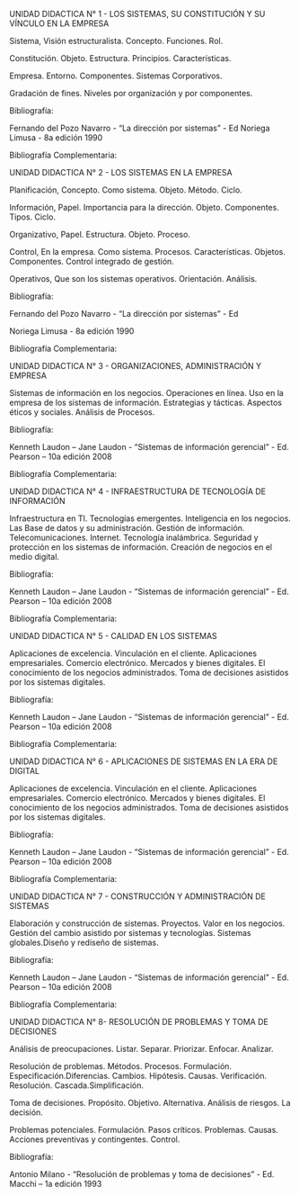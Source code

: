 UNIDAD DIDACTICA N° 1 - LOS SISTEMAS, SU CONSTITUCIÓN Y SU VÍNCULO EN LA EMPRESA

Sistema, Visión estructuralista. Concepto. Funciones. Rol.

Constitución. Objeto. Estructura. Principios. Características.

Empresa. Entorno. Componentes. Sistemas Corporativos.

Gradación de fines. Niveles por organización y por componentes.

Bibliografía:

Fernando del Pozo Navarro - “La dirección por sistemas” - Ed Noriega Limusa - 8a edición 1990

Bibliografía Complementaria:


UNIDAD DIDACTICA N° 2 - LOS SISTEMAS EN LA EMPRESA

Planificación, Concepto. Como sistema. Objeto. Método. Ciclo.

Información, Papel. Importancia para la dirección. Objeto. Componentes. Tipos. Ciclo.

Organizativo, Papel. Estructura. Objeto. Proceso.

Control, En la empresa. Como sistema. Procesos. Características. Objetos. Componentes. Control integrado de gestión.

Operativos, Que son los sistemas operativos. Orientación. Análisis.

Bibliografía:

Fernando del Pozo Navarro - “La dirección por sistemas” - Ed

Noriega Limusa - 8a edición 1990

Bibliografía Complementaria:

UNIDAD DIDACTICA N° 3 - ORGANIZACIONES, ADMINISTRACIÓN Y EMPRESA

Sistemas de información en los negocios. Operaciones en línea. Uso en la empresa de los sistemas de información. Estrategias y tácticas. Aspectos éticos y sociales. Análisis de Procesos.

Bibliografía:

Kenneth Laudon – Jane Laudon - “Sistemas de información gerencial” - Ed. Pearson – 10a edición 2008

Bibliografía Complementaria:

UNIDAD DIDACTICA N° 4 - INFRAESTRUCTURA DE TECNOLOGÍA DE INFORMACIÓN

Infraestructura en TI. Tecnologías emergentes. Inteligencia en los negocios. Las Base de datos y su administración. Gestión de información. Telecomunicaciones. Internet. Tecnología inalámbrica. Seguridad y protección en los sistemas de información. Creación de negocios en el medio digital.

Bibliografía:

Kenneth Laudon – Jane Laudon - “Sistemas de información gerencial” - Ed. Pearson – 10a edición 2008

Bibliografía Complementaria:


UNIDAD DIDACTICA N° 5 - CALIDAD EN LOS SISTEMAS

Aplicaciones de excelencia. Vinculación en el cliente. Aplicaciones empresariales. Comercio electrónico. Mercados y bienes digitales. El conocimiento de los negocios administrados. Toma de decisiones asistidos por los sistemas digitales.

Bibliografía:

Kenneth Laudon – Jane Laudon - “Sistemas de información gerencial” - Ed. Pearson – 10a edición 2008

Bibliografía Complementaria:


UNIDAD DIDACTICA N° 6 - APLICACIONES DE SISTEMAS EN LA ERA DE DIGITAL

Aplicaciones de excelencia. Vinculación en el cliente. Aplicaciones empresariales. Comercio electrónico. Mercados y bienes digitales. El conocimiento de los negocios administrados. Toma de decisiones asistidos por los sistemas digitales.

Bibliografía:

Kenneth Laudon – Jane Laudon - “Sistemas de información gerencial” - Ed. Pearson – 10a edición 2008

Bibliografía Complementaria:

UNIDAD DIDACTICA N° 7 - CONSTRUCCIÓN Y ADMINISTRACIÓN DE SISTEMAS

Elaboración y construcción de sistemas. Proyectos. Valor en los negocios. Gestión del cambio asistido por sistemas y tecnologías. Sistemas globales.Diseño y rediseño de sistemas.

Bibliografía:

Kenneth Laudon – Jane Laudon - “Sistemas de información gerencial” - Ed. Pearson – 10a edición 2008

Bibliografía Complementaria:

UNIDAD DIDACTICA N° 8- RESOLUCIÓN DE PROBLEMAS Y TOMA DE DECISIONES

Análisis de preocupaciones. Listar. Separar. Priorizar. Enfocar. Analizar.

Resolución de problemas. Métodos. Procesos. Formulación. Especificación.Diferencias. Cambios. Hipótesis. Causas. Verificación. Resolución. Cascada.Simplificación.

Toma de decisiones. Propósito. Objetivo. Alternativa. Análisis de riesgos. La decisión.

Problemas potenciales. Formulación. Pasos críticos. Problemas. Causas. Acciones preventivas y contingentes. Control.

Bibliografía:

Antonio Milano - “Resolución de problemas y toma de decisiones” - Ed. Macchi – 1a edición 1993

